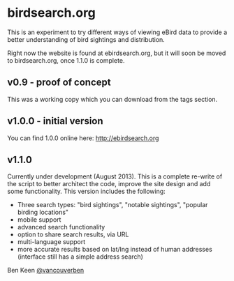 # birdsearch.org

This is an experiment to try different ways of viewing eBird data to provide a better understanding of 
bird sightings and distribution.

Right now the website is found at ebirdsearch.org, but it will soon be moved to birdsearch.org, once 1.1.0 is complete.

## v0.9 - proof of concept

This was a working copy which you can download from the tags section.

## v1.0.0 - initial version
You can find 1.0.0 online here:
http://ebirdsearch.org

## v1.1.0
Currently under development (August 2013). This is a complete re-write of the script to better architect the code,
improve the site design and add some functionality. This version includes the following:

- Three search types: "bird sightings", "notable sightings", "popular birding locations"
- mobile support
- advanced search functionality
- option to share search results, via URL
- multi-language support
- more accurate results based on lat/lng instead of human addresses (interface still has a simple address search)


Ben Keen
[@vancouverben](https://twitter.com/#!/vancouverben)